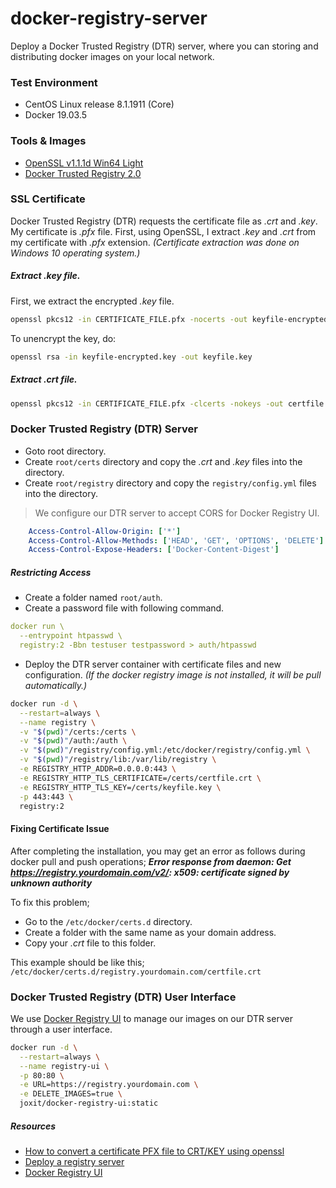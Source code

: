 # docker-registry-server
Deploy a Docker Trusted Registry (DTR) server, where you can storing and distributing docker images on your local network.

### Test Environment

- CentOS Linux release 8.1.1911 (Core)
- Docker 19.03.5

### Tools & Images

- [OpenSSL v1.1.1d Win64 Light](https://slproweb.com/products/Win32OpenSSL.html "OpenSSL v1.1.1d Win64 Light")
- [Docker Trusted Registry 2.0](https://hub.docker.com/_/registry "Docker Trusted Registry 2.0")

### SSL Certificate

Docker Trusted Registry (DTR) requests the certificate file as *.crt*  and *.key*. My certificate is *.pfx*  file. First, using OpenSSL, I extract *.key*  and *.crt*  from my certificate with *.pfx*  extension. *(Certificate extraction was done on Windows 10 operating system.)*

##### Extract *.key*  file.

First, we extract the encrypted *.key*  file.

```bash
openssl pkcs12 -in CERTIFICATE_FILE.pfx -nocerts -out keyfile-encrypted.key
```
To unencrypt the key, do:
```bash
openssl rsa -in keyfile-encrypted.key -out keyfile.key
```
##### Extract *.crt*  file.

```bash
openssl pkcs12 -in CERTIFICATE_FILE.pfx -clcerts -nokeys -out certfile.crt
```

### Docker Trusted Registry (DTR) Server

- Goto root directory.
- Create `root/certs` directory and copy the *.crt* and *.key*  files into the directory.
- Create `root/registry` directory and copy the `registry/config.yml` files into the directory.

> We configure our DTR server to accept CORS for Docker Registry UI.
```yaml
    Access-Control-Allow-Origin: ['*']
    Access-Control-Allow-Methods: ['HEAD', 'GET', 'OPTIONS', 'DELETE']
    Access-Control-Expose-Headers: ['Docker-Content-Digest']
```

##### Restricting Access
- Create a folder named `root/auth`.
- Create a password file with following command.

```yaml
docker run \
  --entrypoint htpasswd \
  registry:2 -Bbn testuser testpassword > auth/htpasswd
```

- Deploy the DTR server container with certificate files and new configuration. *(If the docker registry image is not installed, it will be pull automatically.)*

```bash
docker run -d \
  --restart=always \
  --name registry \
  -v "$(pwd)"/certs:/certs \
  -v "$(pwd)"/auth:/auth \
  -v "$(pwd)"/registry/config.yml:/etc/docker/registry/config.yml \
  -v "$(pwd)"/registry/lib:/var/lib/registry \
  -e REGISTRY_HTTP_ADDR=0.0.0.0:443 \
  -e REGISTRY_HTTP_TLS_CERTIFICATE=/certs/certfile.crt \
  -e REGISTRY_HTTP_TLS_KEY=/certs/keyfile.key \
  -p 443:443 \
  registry:2
```

#### Fixing Certificate Issue

After completing the installation, you may get an error as follows during docker pull and push operations; ***Error response from daemon: Get https://registry.yourdomain.com/v2/: x509: certificate signed by unknown authority***

To fix this problem;
- Go to the `/etc/docker/certs.d` directory.
- Create a folder with the same name as your domain address.
- Copy your *.crt* file to this folder.

This example should be like this;
`/etc/docker/certs.d/registry.yourdomain.com/certfile.crt`


### Docker Trusted Registry (DTR) User Interface

We use [Docker Registry UI](https://github.com/Joxit/docker-registry-ui "Docker Registry UI") to manage our images on our DTR server through a user interface.

```bash
docker run -d \
  --restart=always \
  --name registry-ui \
  -p 80:80 \
  -e URL=https://registry.yourdomain.com \
  -e DELETE_IMAGES=true \
  joxit/docker-registry-ui:static
```

##### Resources
- [How to convert a certificate PFX file to CRT/KEY using openssl](https://nerdia.net/2018/06/16/how-to-convert-a-certificate-pfx-file-to-crt-key-using-openssl/ "How to convert a certificate PFX file to CRT/KEY using openssl")
- [Deploy a registry server](https://docs.docker.com/registry/deploying/ " Deploy a Registry Server")
- [Docker Registry UI](https://github.com/Joxit/docker-registry-ui "Docker Registry UI")
